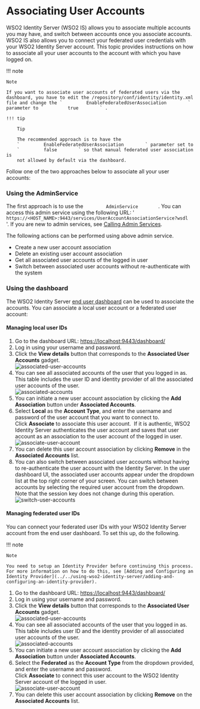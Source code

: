 # Associating User Accounts

WSO2 Identity Server (WSO2 IS) allows you to associate multiple accounts
you may have, and switch between accounts once you associate accounts.
WSO2 IS also allows you to connect your federated user credentials with
your WSO2 Identity Server account. This topic provides instructions on
how to associate all your user accounts to the account with which you
have logged on.

!!! note
    
    Note
    
    If you want to associate user accounts of federated users via the
    dashboard, you have to edit the /repository/conf/identity/identity.xml
    file and change the `         EnableFederatedUserAssociation        `
    parameter to `         true        ` .
    
    !!! tip
        
        Tip
        
        The recommended approach is to have the
        `         EnableFederatedUserAssociation        ` parameter set to
        `         false        ` so that manual federated user association is
        not allowed by default via the dashboard.
        

  
Follow one of the two approaches below to associate all your user
accounts:

### Using the AdminService

The first approach is to use the `         AdminService        ` . You
can access this admin service using the following URL: '
`         https://<HOST_NAME>:9443/services/UserAccountAssociationService?wsdl        `
'. If you are new to admin services, see [Calling Admin
Services](../../using-wso2-identity-server/calling-admin-services).

The following actions can be performed using above admin service.

-   Create a new user account association
-   Delete an existing user account association
-   Get all associated user accounts of the logged in user
-   Switch between associated user accounts without re-authenticate with
    the system

### Using the dashboard

The WSO2 Identity Server [end user
dashboard](../../using-wso2-identity-server/using-the-end-user-dashboard) can be used to associate the
accounts. You can associate a local user account or a federated user
account:


#### Managing local user IDs

1.  Go to the dashboard URL: <https://localhost:9443/dashboard/>
2.  Log in using your username and password.
3.  Click the **View details** button that corresponds to the
    **Associated User Accounts** gadget.  
    ![associated-user-accounts](../../assets/img/using-wso2-identity-server/associated-user-accounts.png) 
4.  You can see all associated accounts of the user that you logged in
    as. This table includes the user ID and identity provider of all the
    associated user accounts of the user.  
    ![associated-accounts](../../assets/img/using-wso2-identity-server/associated-accounts.png) 
5.  You can initiate a new user account association by clicking the
    **Add Association** button under **Associated Accounts**.
6.  Select **Local** as the **Account Type**, and enter the username
    and password of the user account that you want to connect to.  
    Click **Associate** to associate this user account.  If it is
    authentic, WSO2 Identity Server authenticates the user account and
    saves that user account as an association to the user account of the
    logged in user.  
    ![associate-user-account](../../assets/img/using-wso2-identity-server/associate-user-account.png) 
7.  You can delete this user account association by clicking **Remove**
    in the **Associated Accounts** list.
8.  You can also switch between associated user accounts without having
    to re-authenticate the user account with the Identity Server. In the
    user dashboard UI, the associated user accounts appear under the
    dropdown list at the top right corner of your screen. You can switch
    between accounts by selecting the required user account from the
    dropdown. Note that the session key does not change during this
    operation.  
    ![switch-user-accounts](../../assets/img/using-wso2-identity-server/switch-user-accounts.png) 

#### Managing federated user IDs

You can connect your federated user IDs with your WSO2 Identity Server
account from the end user dashboard. To set this up, do the following.

!!! note
    
    Note
    
    You need to setup an Identity Provider before continuing this process.
    For more information on how to do this, see [Adding and Configuring an
    Identity Provider](../../using-wso2-identity-server/adding-and-configuring-an-identity-provider).
    

1.  Go to the dashboard URL: <https://localhost:9443/dashboard/>
2.  Log in using your username and password.
3.  Click the **View details** button that corresponds to the
    **Associated User Accounts** gadget.  
    ![associated-user-accounts](../../assets/img/using-wso2-identity-server/associated-user-accounts.png) 
4.  You can see all associated accounts of the user that you logged in
    as. This table includes user ID and the identity provider of all
    associated user accounts of the user.  
    ![associated-accounts](../../assets/img/using-wso2-identity-server/associated-accounts.png) 
5.  You can initiate a new user account association by clicking the
    **Add Association** button under **Associated Accounts**.
6.  Select the **Federated** as the **Account Type** from the dropdown
    provided, and enter the username and password.  
    Click **Associate** to connect this user account to the WSO2
    Identity Server account of the logged in user.  
    ![associate-user-account](../../assets/img/using-wso2-identity-server/associate-user-account.png) 
7.  You can delete this user account association by clicking **Remove**
    on the **Associated Accounts** list.
